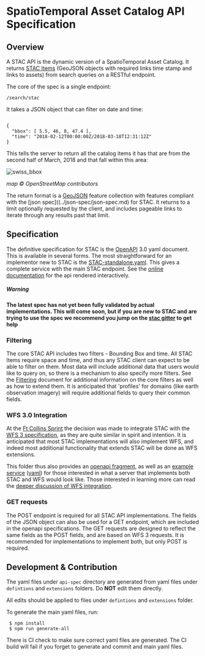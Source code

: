 
# SpatioTemporal Asset Catalog API Specification

## Overview

A STAC API is the dynamic version of a SpatioTemporal Asset Catalog. It returns [STAC Items](../json-spec/json-spec.md) 
(GeoJSON objects with required links time stamp and links to assets) from search queries on a RESTful endpoint.

The core of the spec is a single endpoint:

```
/search/stac
```

It takes a JSON object that can filter on date and time:

```

{
  "bbox": [ 5.5, 46, 8, 47.4 ],
  "time": "2018-02-12T00:00:00Z/2018-03-18T12:31:12Z"
}
```

This tells the server to return all the catalog items it has that are from the second half of March, 2018 and 
that fall within this area:

![swiss_bbox](https://user-images.githubusercontent.com/407017/38382405-b5e69344-38be-11e8-90dc-35738678356d.png)

*map © OpenStreetMap contributors*

The return format is a [GeoJSON](http://geojson.org) feature collection with features compliant with the 
[json spec]((../json-spec/json-spec.md) for STAC. It returns to a limit optionally requested by the client, and includes 
pageable links to iterate through any results past that limit.

## Specification

The definitive specification for STAC is the [OpenAPI](http://openapis.org) 3.0 yaml document. This is available
in several forms. The most straightforward for an implementor new to STAC is the [STAC-standalone.yaml](STAC-standalone.yaml).
This gives a complete service with the main STAC endpoint. See the [online documentation](https://app.swaggerhub.com/apis/cholmesgeo/STAC-standalone/) for the api rendered interactively.

##### Warning

**The latest spec has not yet been fully validated by actual implementations. This will come soon, but if you
are new to STAC and are trying to use the spec we recommend you jump on the [stac gitter](https://gitter.im/SpatioTemporal-Asset-Catalog/Lobby)
to get help**

### Filtering

The core STAC API includes two filters - Bounding Box and time. All STAC Items require space and time, and thus any STAC
client can expect to be able to filter on them. Most data will include additional data that users would like to query on,
so there is a mechanism to also specify more filters. See the [Filtering](filters.md) document for additional information
on the core filters as well as how to extend them. It is anticipated that 'profiles' for domains (like earth observation
imagery) will require additional fields to query their common fields.

### WFS 3.0 Integration

At the [Ft Collins Sprint](https://github.com/radiantearth/community-sprints/tree/master/03072018-ft-collins-co) the
decision was made to integrate STAC with the [WFS 3 specification](https://github.com/opengeospatial/WFS_FES), as
they are quite similar in spirit and intention. It is anticipated that most STAC implementations will also implement 
WFS, and indeed most additional functionality that extends STAC will be done as WFS extensions. 

This folder thus also provides an [openapi fragment](STAC-fragment.yaml), as well as an [example service](https://app.swaggerhub.com/apis/cholmesgeo/STAC_WFS-example/) ([yaml](WFS3core+STAC.yaml))
for those interested in what a server that implements both STAC and WFS would look like. Those interested in learning more
can read the [deeper discussion of WFS integration](wfs-stac.md).


### GET requests

The POST endpoint is required for all STAC API implementations. The fields of the JSON object can also be used
for a GET endpoint, which are included in the openapi specifications. The GET requests are designed to reflect the same
fields as the POST fields, and are based on WFS 3 requests. It is recommended for implementations to implement both, but 
only POST is required. 

## Development & Contribution

The yaml files under `api-spec` directory are generated from yaml files under `defintions` and `extensions` folders. Do **NOT** edit them directly.

All edits should be applied to files under `defintions` and `extensions` folder.

To generate the main yaml files, run:

     $ npm install
     $ npm run generate-all

There is CI check to make sure correct yaml files are generated. The CI build will fail if you forget to generate and commit and main yaml files.